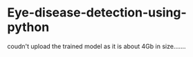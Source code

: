 # Eye-disease-detection-using-python

coudn't upload the trained model as it is about 4Gb in size.......
